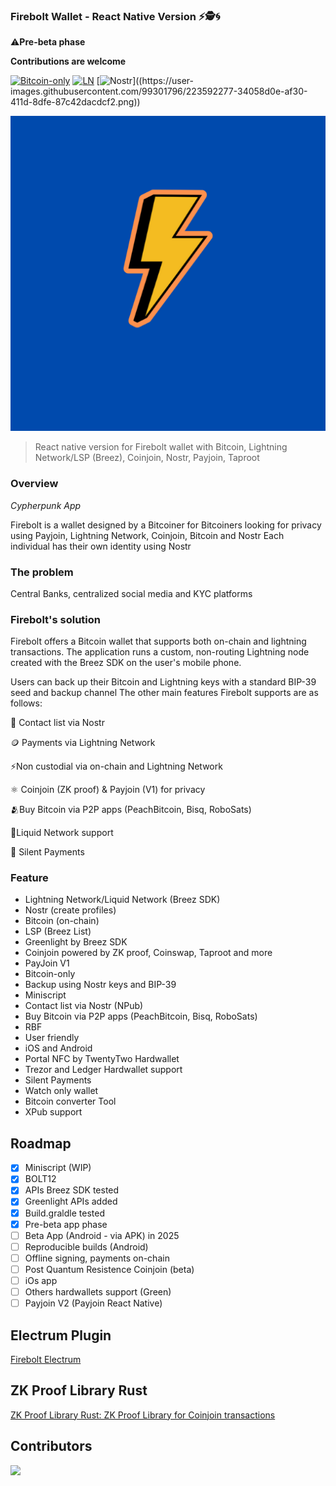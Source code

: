 ### Firebolt Wallet - React Native Version ⚡🕵️🌀

⚠️**Pre-beta phase**

**Contributions are welcome**

[![Bitcoin-only](https://img.shields.io/badge/bitcoin-only-FF9900?logo=bitcoin)](https://twentyone.world)
[![LN](https://img.shields.io/badge/lightning-792EE5?logo=lightning)](https://mempool.space/lightning)
[![Nostr](https://img.shields.io/badge/nostr-only-FF9900?)]((https://user-images.githubusercontent.com/99301796/223592277-34058d0e-af30-411d-8dfe-87c42dacdcf2.png))

![Banner](https://github.com/AreaLayer/FireBolt/raw/main/src/asset/firebolt_logo_readme.png)


>React native version for Firebolt wallet with Bitcoin, Lightning Network/LSP (Breez), Coinjoin, Nostr, Payjoin, Taproot

### Overview

*Cypherpunk App*

Firebolt is a wallet designed by a Bitcoiner for Bitcoiners looking for privacy using Payjoin, Lightning Network, Coinjoin, Bitcoin and Nostr
Each individual has their own identity using Nostr

### The problem

Central Banks, centralized social media and KYC platforms

### Firebolt's solution
Firebolt offers a Bitcoin wallet that supports both on-chain and lightning transactions. The application runs a custom, non-routing Lightning node created with the Breez SDK on the user's mobile phone. 

Users can back up their Bitcoin and Lightning keys with a standard BIP-39 seed and backup channel 
The other main features Firebolt supports are as follows:

📱 Contact list via Nostr

🪙 Payments via Lightning Network

⚡Non custodial via on-chain and Lightning Network

⚛️ Coinjoin (ZK proof) & Payjoin (V1) for privacy

🫂Buy Bitcoin via P2P apps (PeachBitcoin, Bisq, RoboSats)

:ocean:Liquid Network support

🤫 Silent Payments

### Feature

- Lightning Network/Liquid Network (Breez SDK)
- Nostr (create profiles)
- Bitcoin (on-chain)
- LSP (Breez List)
- Greenlight by Breez SDK
- Coinjoin powered by ZK proof, Coinswap, Taproot and more
- PayJoin V1
- Bitcoin-only
- Backup using Nostr keys and BIP-39
- Miniscript
- Contact list via Nostr (NPub)
- Buy Bitcoin via P2P apps (PeachBitcoin, Bisq, RoboSats)
- RBF
- User friendly
- iOS and Android
- Portal NFC by TwentyTwo Hardwallet
- Trezor and Ledger Hardwallet support
- Silent Payments
- Watch only wallet
- Bitcoin converter Tool
- XPub support

## Roadmap

-  [x] Miniscript (WIP)
-  [x] BOLT12 
-  [x] APIs Breez SDK tested
-  [x] Greenlight APIs added
-  [x] Build.graldle tested
-  [x] Pre-beta app phase
-  [ ] Beta App (Android - via APK) in 2025
-  [ ] Reproducible builds (Android)
-  [ ] Offline signing, payments on-chain 
-  [ ] Post Quantum Resistence Coinjoin (beta)
-  [ ] iOs app
-  [ ] Others hardwallets support (Green)
-  [ ] Payjoin V2 (Payjoin React Native)

## Electrum Plugin

[Firebolt Electrum](https://github.com/AreaLayer/firebolt-electrum)

## ZK Proof Library Rust

[ZK Proof Library Rust:  ZK Proof Library for Coinjoin transactions](https://github.com/AreaLayer/zk-proof-rust)

## Contributors
<a align="center" href="https://github.com/AreaLayer/firebolt-react-native aphs/contributors">
  <img src="https://contrib.rocks/image?repo=AreaLayer/firebolt-react-native" />
</a>
